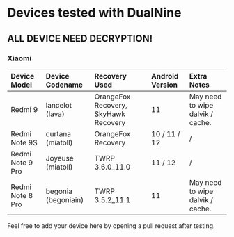 # Devices tested with DualNine #

## ALL DEVICE NEED DECRYPTION! ##

### Xiaomi ###
| Device Model | Device Codename | Recovery Used | Android Version | Extra Notes |
| :------------------- | :------------------- | :------------------- | :------------------- | :------------------- | 
| Redmi 9 | lancelot (lava) | OrangeFox Recovery, SkyHawk Recovery | 11 | May need to wipe dalvik / cache. |
| Redmi Note 9S | curtana (miatoll) | OrangeFox Recovery | 10 / 11 / 12 | / |
| Redmi Note 9 Pro | Joyeuse (miatoll) | TWRP 3.6.0_11.0 | 11 / 12 | / |
| Redmi Note 8 Pro | begonia (begoniain) | TWRP 3.5.2_11.1 | 11 | May need to wipe dalvik / cache. |

Feel free to add your device here by opening a pull request after testing.
